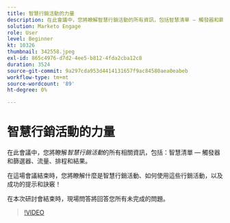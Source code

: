 ```yaml
---
title: 智慧行銷活動的力量
description: 在此會議中，您將瞭解智慧行銷活動的所有資訊，包括智慧清單 — 觸發器和篩選器、流量、排程和結果。
solution: Marketo Engage
role: User
level: Beginner
kt: 10326
thumbnail: 342558.jpeg
exl-id: 865c4976-d7d2-4ee5-b812-4fda2cba12c8
duration: 3524
source-git-commit: 9a297cda953d4414131657f9ac84580aea0eabeb
workflow-type: tm+mt
source-wordcount: '89'
ht-degree: 0%

---
```


# 智慧行銷活動的力量

在此會議中，您將瞭解&#x200B;*智慧行銷活動*&#x200B;的所有相關資訊，包括：智慧清單 — 觸發器和篩選器、流量、排程和結果。

在這場會議結束時，您將瞭解什麼是智慧行銷活動、如何使用這些行銷活動，以及成功的提示和訣竅！

在本次研討會結束時，現場問答將回答您所有未完成的問題。

>[!VIDEO](https://video.tv.adobe.com/v/342558/?quality=12&learn=on)
